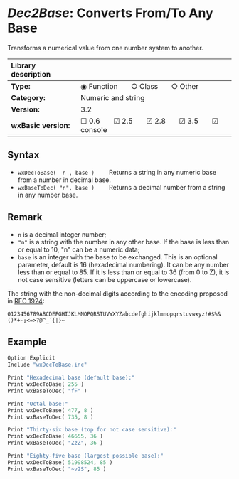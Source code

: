 *Dec2Base*: Converts From/To Any Base
=====================================

Transforms a numerical value from one number system to another.


| Library description  | |
|:---------------------|:----------------------------------------------------|
| **Type:**            |  &#9673; Function  &nbsp; &nbsp; &nbsp;  &#9675; Class  &nbsp; &nbsp; &nbsp;  &#9675; Other                                                                   |
| **Category:**        |  Numeric and string                                 |
| **Version:**         |  3.2                                                |
| **wxBasic version:** |  &#9744; 0.6  &nbsp; &nbsp; &nbsp;  &#9745; 2.5  &nbsp; &nbsp; &nbsp;  &#9745; 2.8  &nbsp; &nbsp; &nbsp;  &#9745; 3.5  &nbsp; &nbsp; &nbsp;  &#9745; console  |


 
Syntax
------

* `wxDecToBase(  n , base )    `    Returns a string in any numeric base from a number in decimal base.
* `wxBaseToDec( "n", base )    `    Returns a decimal number from a string in any number base.


Remark
------

* `n`    is a decimal integer number; 
* `"n"`  is a string with the number in any other base. If the base is less than or 
         equal to 10, "n" can be a numeric data;
* `base` is an integer with the base to be exchanged. This is an optional parameter,
         default is 16 (hexadecimal numbering). It can be any number less than or equal 
         to 85. If it is less than or equal to 36 (from 0 to Z), it is not case sensitive 
         (letters can be uppercase or lowercase).

The string with the non-decimal digits according to the encoding proposed in 
[RFC 1924](https://www.rfc-editor.org/rfc/rfc1924):

`0123456789ABCDEFGHIJKLMNOPQRSTUVWXYZabcdefghijklmnopqrstuvwxyz!#$%&()*+-;<=>?@^_´{|}~`


Example
-------

```python
Option Explicit
Include "wxDecToBase.inc"

Print "Hexadecimal base (default base):"
Print wxDecToBase( 255 )
Print wxBaseToDec( "fF" )

Print "Octal base:"
Print wxDecToBase( 477, 8 )
Print wxBaseToDec( 735, 8 )

Print "Thirty-six base (top for not case sensitive):"
Print wxDecToBase( 46655, 36 )
Print wxBaseToDec( "ZzZ", 36 )

Print "Eighty-five base (largest possible base):"
Print wxDecToBase( 51998524, 85 )
Print wxBaseToDec( "~v2S", 85 )
